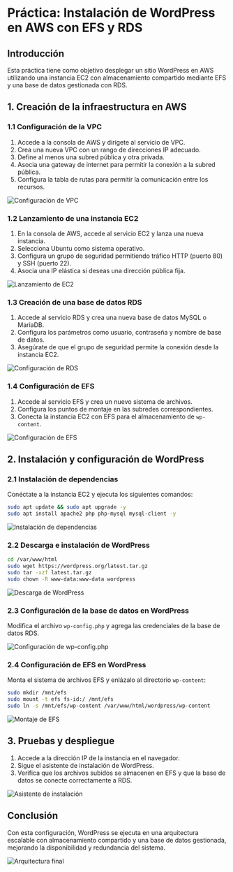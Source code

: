 # Práctica: Instalación de WordPress en AWS con EFS y RDS

## Introducción
Esta práctica tiene como objetivo desplegar un sitio WordPress en AWS utilizando una instancia EC2 con almacenamiento compartido mediante EFS y una base de datos gestionada con RDS.

## 1. Creación de la infraestructura en AWS

### 1.1 Configuración de la VPC
1. Accede a la consola de AWS y dirígete al servicio de VPC.
2. Crea una nueva VPC con un rango de direcciones IP adecuado.
3. Define al menos una subred pública y otra privada.
4. Asocia una gateway de internet para permitir la conexión a la subred pública.
5. Configura la tabla de rutas para permitir la comunicación entre los recursos.

![Configuración de VPC](https://github.com/abelsr-2005/Servicios-en-Red-e-Internet/blob/main/AWS/.imgs/1.png)

### 1.2 Lanzamiento de una instancia EC2
1. En la consola de AWS, accede al servicio EC2 y lanza una nueva instancia.
2. Selecciona Ubuntu como sistema operativo.
3. Configura un grupo de seguridad permitiendo tráfico HTTP (puerto 80) y SSH (puerto 22).
4. Asocia una IP elástica si deseas una dirección pública fija.

![Lanzamiento de EC2](https://github.com/abelsr-2005/Servicios-en-Red-e-Internet/blob/main/AWS/.imgs/2.png)

### 1.3 Creación de una base de datos RDS
1. Accede al servicio RDS y crea una nueva base de datos MySQL o MariaDB.
2. Configura los parámetros como usuario, contraseña y nombre de base de datos.
3. Asegúrate de que el grupo de seguridad permite la conexión desde la instancia EC2.

![Configuración de RDS](https://github.com/abelsr-2005/Servicios-en-Red-e-Internet/blob/main/AWS/.imgs/3.png)

### 1.4 Configuración de EFS
1. Accede al servicio EFS y crea un nuevo sistema de archivos.
2. Configura los puntos de montaje en las subredes correspondientes.
3. Conecta la instancia EC2 con EFS para el almacenamiento de `wp-content`.

![Configuración de EFS](https://github.com/abelsr-2005/Servicios-en-Red-e-Internet/blob/main/AWS/.imgs/4.png)

## 2. Instalación y configuración de WordPress

### 2.1 Instalación de dependencias
Conéctate a la instancia EC2 y ejecuta los siguientes comandos:

```bash
sudo apt update && sudo apt upgrade -y
sudo apt install apache2 php php-mysql mysql-client -y
```

![Instalación de dependencias](https://github.com/abelsr-2005/Servicios-en-Red-e-Internet/blob/main/AWS/.imgs/5.png)

### 2.2 Descarga e instalación de WordPress
```bash
cd /var/www/html
sudo wget https://wordpress.org/latest.tar.gz
sudo tar -xzf latest.tar.gz
sudo chown -R www-data:www-data wordpress
```

![Descarga de WordPress](https://github.com/abelsr-2005/Servicios-en-Red-e-Internet/blob/main/AWS/.imgs/6.png)

### 2.3 Configuración de la base de datos en WordPress
Modifica el archivo `wp-config.php` y agrega las credenciales de la base de datos RDS.

![Configuración de wp-config.php](https://github.com/abelsr-2005/Servicios-en-Red-e-Internet/blob/main/AWS/.imgs/7.png)

### 2.4 Configuración de EFS en WordPress
Monta el sistema de archivos EFS y enlázalo al directorio `wp-content`:
```bash
sudo mkdir /mnt/efs
sudo mount -t efs fs-id:/ /mnt/efs
sudo ln -s /mnt/efs/wp-content /var/www/html/wordpress/wp-content
```

![Montaje de EFS](https://github.com/abelsr-2005/Servicios-en-Red-e-Internet/blob/main/AWS/.imgs/8.png)

## 3. Pruebas y despliegue
1. Accede a la dirección IP de la instancia en el navegador.
2. Sigue el asistente de instalación de WordPress.
3. Verifica que los archivos subidos se almacenen en EFS y que la base de datos se conecte correctamente a RDS.

![Asistente de instalación](https://github.com/abelsr-2005/Servicios-en-Red-e-Internet/blob/main/AWS/.imgs/9.png)

## Conclusión
Con esta configuración, WordPress se ejecuta en una arquitectura escalable con almacenamiento compartido y una base de datos gestionada, mejorando la disponibilidad y redundancia del sistema.

![Arquitectura final](https://github.com/abelsr-2005/Servicios-en-Red-e-Internet/blob/main/AWS/.imgs/10.png)
